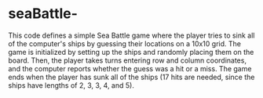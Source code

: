 # seaBattle- 
This code defines a simple Sea Battle game where the player tries to sink all of the computer's ships by guessing their locations on a 10x10 grid. The game is initialized by setting up the ships and randomly placing them on the board. Then, the player takes turns entering row and column coordinates, and the computer reports whether the guess was a hit or a miss. The game ends when the player has sunk all of the ships (17 hits are needed, since the ships have lengths of 2, 3, 3, 4, and 5).
